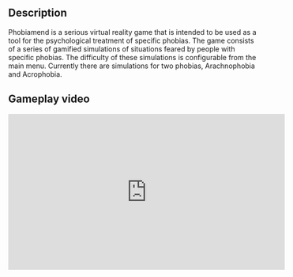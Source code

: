 ## Description

Phobiamend is a serious virtual reality game that is intended to be used as a tool for the psychological treatment of specific phobias. The game consists of a series of gamified simulations of situations feared by people with specific phobias. The difficulty of these simulations is configurable from the main menu. Currently there are simulations for two phobias, Arachnophobia and Acrophobia.

## Gameplay video

<iframe width="560" height="315" src="https://www.youtube.com/watch?v=yIkXiXpk6Fc" frameborder="0" allow="autoplay; encrypted-media" allowfullscreen></iframe>


